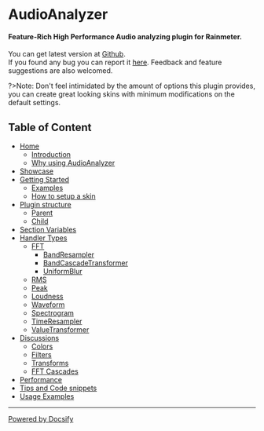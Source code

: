 # AudioAnalyzer

<h4>Feature-Rich High Performance Audio analyzing plugin for Rainmeter.</h4>

You can get latest version at [Github](https://github.com/d-uzlov/Rainmeter-Plugins-by-rxtd/releases/latest).<br/>
If you found any bug you can report it [here](https://github.com/d-uzlov/Rainmeter-Plugins-by-rxtd/issues).
Feedback and feature suggestions are also welcomed.

?>Note: Don't feel intimidated by the amount of options this plugin provides, you can create great looking skins with minimum modifications on the default settings.

## Table of Content

- [Home](/home.md)
  - [Introduction](/docs/introduction.md)
  - [Why using AudioAnalyzer](/docs/why.md)
- [Showcase](/docs/showcase.md)
- [Getting Started](/docs/getting-started.md)
  - [Examples](/docs/examples/examples.md)
  - [How to setup a skin](/docs/skin-setup.md)
- [Plugin structure](/docs/plugin-structure/plugin-structure.md)
  - [Parent](/docs/plugin-structure/parent.md)
  - [Child](/docs/plugin-structure/child.md)
- [Section Variables](/docs/section-vars.md)
- [Handler Types](/docs/handler-types/handler-types.md)
  - [FFT](/docs/handler-types/fft/fft.md)
    - [BandResampler](/docs/handler-types/fft/band-resampler.md)
    - [BandCascadeTransformer](/docs/handler-types/fft/band-cascade-transformer.md)
    - [UniformBlur](/docs/handler-types/fft/uniform-blur.md)
  - [RMS](/docs/handler-types/rms.md)
  - [Peak](/docs/handler-types/peak.md)
  - [Loudness](/docs/handler-types/loudness.md)
  - [Waveform](/docs/handler-types/waveform.md)
  - [Spectrogram](/docs/handler-types/spectrogram.md)
  - [TimeResampler](/docs/handler-types/time-resampler.md)
  - [ValueTransformer](/docs/handler-types/value-transformer.md)
- [Discussions](/docs/discussions/discussions.md)
  - [Colors](/docs/discussions/colors.md)
  - [Filters](/docs/discussions/filters.md)
  - [Transforms](/docs/discussions/transforms.md)
  - [FFT Cascades](/docs/discussions/fft-cascades.md)
- [Performance](/docs/performance.md)
- [Tips and Code snippets](/docs/tips-code.md)
- [Usage Examples](/docs/usage-examples/usage-examples.md)

---

[Powered by Docsify](https://docsify.js.org/)
